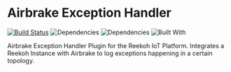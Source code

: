 # Airbrake Exception Handler

[![Build Status](https://travis-ci.org/Reekoh/raygun-exception-handler.svg)](https://travis-ci.org/Reekoh/airbrake-exception-handler)
![Dependencies](https://img.shields.io/david/Reekoh/airbrake-exception-handler.svg)
![Dependencies](https://img.shields.io/david/dev/Reekoh/airbrake-exception-handler.svg)
![Built With](https://img.shields.io/badge/built%20with-gulp-red.svg)

Airbrake Exception Handler Plugin for the Reekoh IoT Platform. Integrates a Reekoh Instance with Airbrake to log exceptions happening in a certain topology.
